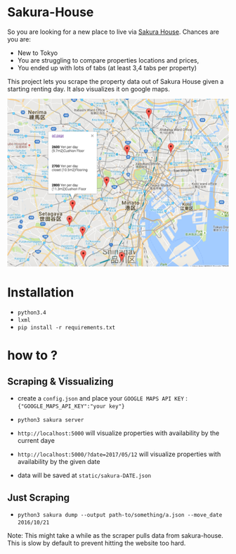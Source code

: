 # Sakura-House

So you are looking for a new place to live via [Sakura House](https://www.sakura-house.com).
Chances are you are:

- New to Tokyo
- You are struggling to compare properties locations and prices,
- You ended up with lots of tabs (at least 3,4 tabs per property)

This project lets you scrape the property data out of Sakura House given a starting renting day.
It also visualizes it on google maps.

![](https://github.com/dav009/sakura-house/raw/master/screenshot.png)


# Installation

- `python3.4`
- `lxml`
- `pip install -r requirements.txt`


# how to ?

## Scraping & Vissualizing
- create a `config.json` and place your `GOOGLE MAPS API KEY` : `{"GOOGLE_MAPS_API_KEY":"your key"}`
- `python3 sakura server`
- `http://localhost:5000` will visualize properties with availability by the current daye
- `http://localhost:5000/?date=2017/05/12` will visualize properties with availability by the given date

- data will be saved at `static/sakura-DATE.json`


## Just Scraping

- `python3 sakura dump --output path-to/something/a.json --move_date 2016/10/21`



Note: This might take a while as the scraper pulls data from sakura-house. This is slow by default to prevent hitting the website too hard.



